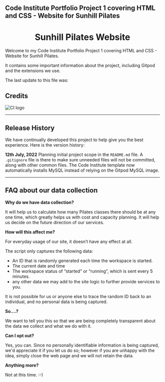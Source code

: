 ## Code Institute Portfolio Project 1 covering HTML and CSS - Website for Sunhill Pilates

<h1 align="center">Sunhill Pilates Website</h1>

Welcome to my Code Institute Portfolio Project 1 covering HTML and CSS - Website for Sunhill Pilates.

It contains some important information about the project, including Gitpod and the extensions we use. 

The last update to this file was: 

## Credits
![CI logo](https://codeinstitute.s3.amazonaws.com/fullstack/ci_logo_small.png)

------

## Release History

We have continually developed this project to help give you the best experience. 
Here is the version history:

**12th July, 2022** Planning initial project scope in the `README.md` file. A `.gitignore` file is there to make sure unneeded files will not be committed, along with other common files. The Code Institute template now automatically installs MySQL instead of relying on the Gitpod MySQL image. 

------

## FAQ about our data collection

**Why do we have data collection?**

It will help us to calculate how many Pilates classes there should be at any one time, which greatly helps us with cost and capacity planning. 
It will help us decide on the future direction of our services.

**How will this affect me?**

For everyday usage of our site, it doesn’t have any effect at all. 

The script only captures the following data:

- An ID that is randomly generated each time the workspace is started.
- The current date and time
- The workspace status of “started” or “running”, which is sent every 5 minutes.
- any other data we may add to the site logic to further provide services to you.

It is not possible for us or anyone else to trace the random ID back to an individual, and no personal data is being captured. 

**So….?**

We want to tell you this so that we are being completely transparent about the data we collect and what we do with it.

**Can I opt out?**

Yes, you can. Since no personally identifiable information is being captured, we'd appreciate it if you let us do so; however if you are unhappy with the idea, simply close the web page and we will not retain the data.

**Anything more?**

Not at this time. :-)

